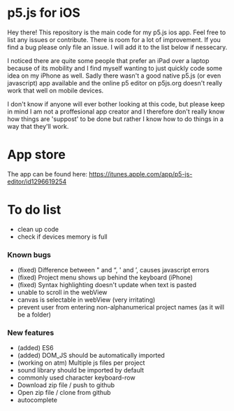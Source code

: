 # p5.js for iOS
Hey there! This repository is the main code for my p5.js ios app. Feel free to list any issues or contribute. There is room for a lot of improvement. If you find a bug please only file an issue. I will add it to the list below if nessecary.

I noticed there are quite some people that prefer an iPad over a laptop because of its mobility and I find myself wanting to just quickly code some idea on my iPhone as well. Sadly there wasn't a good native p5.js (or even javascript) app available and the online p5 editor on p5js.org doesn't really work that well on mobile devices.

I don't know if anyone will ever bother looking at this code, but please keep in mind I am not a proffesional app creator and I therefore don't really know how things are 'suppost' to be done but rather I know how to do things in a way that they'll work.

# App store
The app can be found here:
https://itunes.apple.com/app/p5-js-editor/id1296619254

# To do list
* clean up code
* check if devices memory is full

### Known bugs
* (fixed) Difference between " and “, ' and ’, causes javascript errors
* (fixed) Project menu shows up behind the keyboard (iPhone)
* (fixed) Syntax highlighting doesn't update when text is pasted
* unable to scroll in the webView
* canvas is selectable in webView (very irritating)
* prevent user from entering non-alphanumerical project names (as it will be a folder)

### New features
* (added) ES6
* (added) DOM_JS should be automatically imported
* (working on atm) Multiple js files per project
* sound library should be imported by default
* commonly used character keyboard-row
* Download zip file / push to github
* Open zip file / clone from github
* autocomplete
